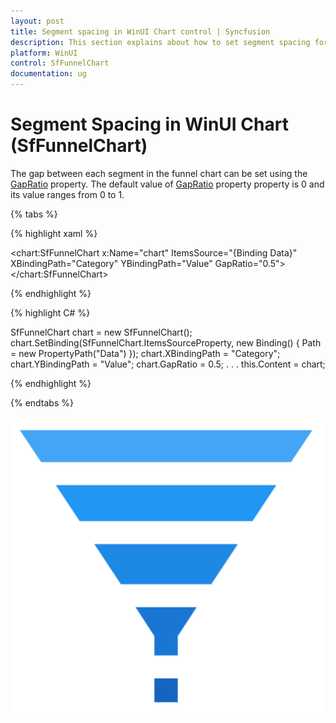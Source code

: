 ```yaml
---
layout: post
title: Segment spacing in WinUI Chart control | Syncfusion
description: This section explains about how to set segment spacing for the Syncfusion WinUI Chart (SfFunnelChart) control
platform: WinUI
control: SfFunnelChart
documentation: ug
---
```


# Segment Spacing in WinUI Chart (SfFunnelChart)

The gap between each segment in the funnel chart can be set using the [GapRatio](https://help.syncfusion.com/cr/winui/Syncfusion.UI.Xaml.Charts.SfFunnelChart.html#Syncfusion_UI_Xaml_Charts_SfFunnelChart_GapRatio) property. The default value of [GapRatio](https://help.syncfusion.com/cr/winui/Syncfusion.UI.Xaml.Charts.SfFunnelChart.html#Syncfusion_UI_Xaml_Charts_SfFunnelChart_GapRatio) property property is 0 and its value ranges from 0 to 1.

{% tabs %} 

{% highlight xaml %}

<chart:SfFunnelChart x:Name="chart"
                     ItemsSource="{Binding Data}" 
                     XBindingPath="Category" 
                     YBindingPath="Value" 
                     GapRatio="0.5">
</chart:SfFunnelChart>
 
{% endhighlight %}

{% highlight C# %}

SfFunnelChart chart = new SfFunnelChart();
chart.SetBinding(SfFunnelChart.ItemsSourceProperty, new Binding() { Path = new PropertyPath("Data") });
chart.XBindingPath = "Category";
chart.YBindingPath = "Value";
chart.GapRatio = 0.5;
. . . 
this.Content = chart;

{% endhighlight %}

{% endtabs %}

![Segment spacing in WinUI Chart](Segment-spacing_Images/winui-chart_gap_ratio.png)
